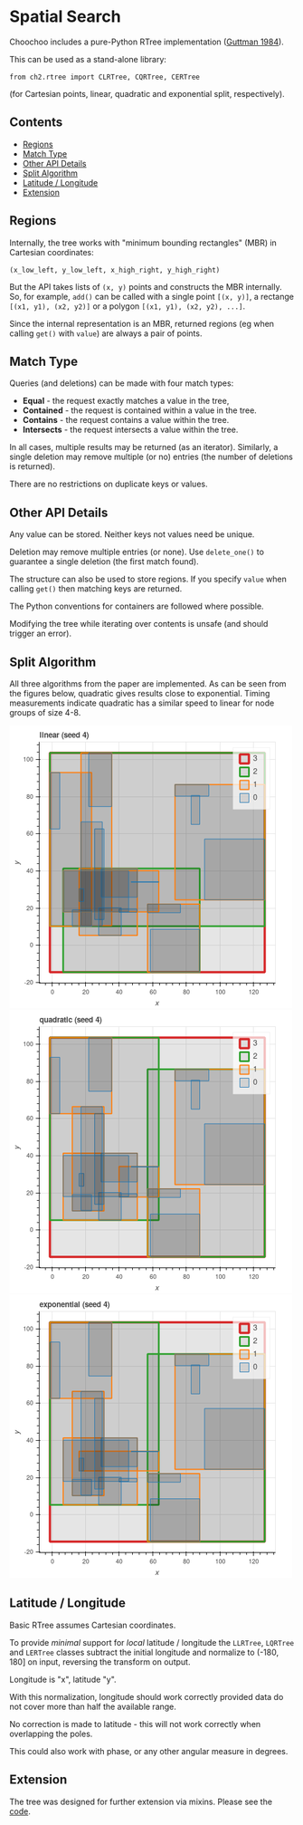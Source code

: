 
# Spatial Search

Choochoo includes a pure-Python RTree implementation ([Guttman
1984](https://github.com/andrewcooke/choochoo/blob/master/data/dev/guttman-r-trees.pdf)).

This can be used as a stand-alone library:

    from ch2.rtree import CLRTree, CQRTree, CERTree

(for Cartesian points, linear, quadratic and exponential split,
respectively).

## Contents

* [Regions](#regions)
* [Match Type](#match-type)
* [Other API Details](#other-api-details)
* [Split Algorithm](#split-algorithm)
* [Latitude / Longitude](#latitude--longitude)
* [Extension](#extension)

## Regions

Internally, the tree works with "minimum bounding rectangles" (MBR) in
Cartesian coordinates:

    (x_low_left, y_low_left, x_high_right, y_high_right)

But the API takes lists of `(x, y)` points and constructs the MBR
internally.  So, for example, `add()` can be called with a single
point `[(x, y)]`, a rectange `[(x1, y1), (x2, y2)]` or a polygon
`[(x1, y1), (x2, y2), ...]`.

Since the internal representation is an MBR, returned regions (eg when
calling `get()` with `value`) are always a pair of points.

## Match Type

Queries (and deletions) can be made with four match types:
* **Equal** - the request exactly matches a value in the tree,
* **Contained** - the request is contained within a value in the tree.
* **Contains** - the request contains a value within the tree.
* **Intersects** - the request intersects a value within the tree.

In all cases, multiple results may be returned (as an iterator).
Similarly, a single deletion may remove multiple (or no) entries (the
number of deletions is returned).

There are no restrictions on duplicate keys or values.

## Other API Details

Any value can be stored.  Neither keys not values need be unique.

Deletion may remove multiple entries (or none).  Use `delete_one()` to
guarantee a single deletion (the first match found).

The structure can also be used to store regions.  If you specify
`value` when calling `get()` then matching keys are returned.

The Python conventions for containers are followed where possible.

Modifying the tree while iterating over contents is unsafe (and should
trigger an error).

## Split Algorithm

All three algorithms from the paper are implemented.  As can be seen
from the figures below, quadratic gives results close to exponential.
Timing measurements indicate quadratic has a similar speed to linear
for node groups of size 4-8.

![Linear packing](rtree-linear.png)
![Quadratic packing](rtree-quadratic.png)
![Exponential packing](rtree-exponential.png)

## Latitude / Longitude

Basic RTree assumes Cartesian coordinates.

To provide *minimal* support for *local* latitude / longitude the
`LLRTree`, `LQRTree` and `LERTree` classes subtract the initial
longitude and normalize to (-180, 180] on input, reversing the
transform on output.

Longitude is "x", latitude "y".

With this normalization, longitude should work correctly provided data
do not cover more than half the available range.

No correction is made to latitude - this will not work correctly when
overlapping the poles.

This could also work with phase, or any other angular measure in
degrees.

## Extension

The tree was designed for further extension via mixins.  Please see
the
[code](https://github.com/andrewcooke/choochoo/blob/master/ch2/arty/tree.py).
